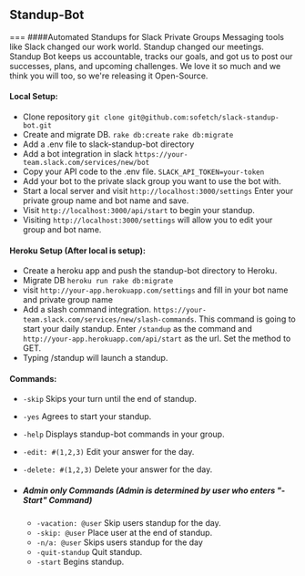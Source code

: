 ## Standup-Bot

===
####Automated Standups for Slack Private Groups
Messaging tools like Slack changed our work world. Standup changed our meetings. Standup Bot keeps us accountable, tracks our goals, and got us to post our successes, plans, and upcoming challenges. We love it so much and we think you will too, so we're releasing it Open-Source.

#### Local Setup:
  * Clone repository `git clone git@github.com:sofetch/slack-standup-bot.git`
  * Create and migrate DB.  `rake db:create` `rake db:migrate`
  * Add a .env file to slack-standup-bot directory
  * Add a bot integration in slack `https://your-team.slack.com/services/new/bot`
  * Copy your API code to the .env file.  `SLACK_API_TOKEN=your-token`
  * Add your bot to the private slack group you want to use the bot with.
  * Start a local server and visit `http://localhost:3000/settings`  Enter your private group name and bot name and save.
  * Visit `http://localhost:3000/api/start` to begin your standup.
  * Visiting `http://localhost:3000/settings` will allow you to edit your group and bot name.


#### Heroku Setup (After local is setup):
  * Create a heroku app and push the standup-bot directory to Heroku.
  * Migrate DB `heroku run rake db:migrate`
  * visit `http://your-app.herokuapp.com/settings` and fill in your bot name and private group name
  * Add a slash command integration. `https://your-team.slack.com/services/new/slash-commands`. This command is going to start your daily standup.  Enter `/standup` as the command and `http://your-app.herokuapp.com/api/start` as the url.  Set the method to GET.
  * Typing /standup will launch a standup.


#### Commands:
  * `-skip`  Skips your turn until the end of standup.
  * `-yes`   Agrees to start your standup.
  * `-help`  Displays standup-bot commands in your group.
  * `-edit: #(1,2,3)` Edit your answer for the day.
  * `-delete: #(1,2,3)` Delete your answer for the day.

  * ##### Admin only Commands (Admin is determined by user who enters "-Start" Command)
    * `-vacation: @user`  Skip users standup for the day.
    * `-skip: @user`  Place user at the end of standup.
    * `-n/a: @user`   Skips users standup for the day
    * `-quit-standup` Quit standup.
    * `-start` Begins standup.

